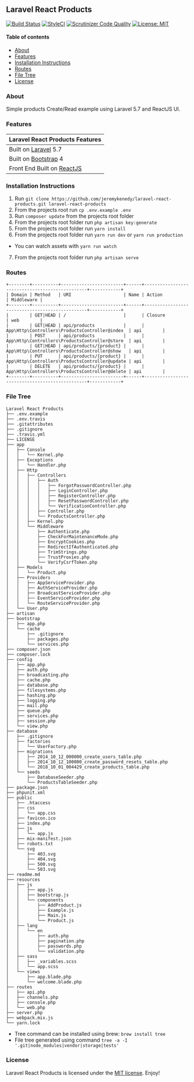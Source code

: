 ## Laravel React Products

[![Build Status](https://travis-ci.com/jeremykenedy/laravel-react-products.svg?branch=master)](https://travis-ci.com/jeremykenedy/laravel-react-products)
[![StyleCI](https://github.styleci.io/repos/151041725/shield?branch=master)](https://github.styleci.io/repos/151041725)
[![Scrutinizer Code Quality](https://scrutinizer-ci.com/g/jeremykenedy/laravel-react-products/badges/quality-score.png?b=master)](https://scrutinizer-ci.com/g/jeremykenedy/laravel-react-products/?branch=master)
[![License: MIT](https://img.shields.io/badge/License-MIT-yellow.svg)](https://opensource.org/licenses/MIT)

#### Table of contents
- [About](#about)
- [Features](#features)
- [Installation Instructions](#installation-instructions)
- [Routes](#routes)
- [File Tree](#file-tree)
- [License](#license)

### About
Simple products Create/Read example using Laravel 5.7 and ReactJS UI.

### Features
| Laravel React Products Features |
| :------------ |
|Built on [Laravel](http://laravel.com/) 5.7|
|Built on [Bootstrap](https://getbootstrap.com/) 4|
|Front End Built on [ReactJS](https://reactjs.org/)|

### Installation Instructions
1. Run `git clone https://github.com/jeremykenedy/laravel-react-products.git laravel-react-products`
2. From the projects root run `cp .env.example .env`
3. Run `composer update` from the projects root folder
4. From the projects root folder run `php artisan key:generate`
5. From the projects root folder run `yarn install`
6. From the projects root folder run `yarn run dev` or `yarn run production`
  * You can watch assets with `yarn run watch`
7. From the projects root folder run `php artisan serve`

### Routes

```
+--------+----------+------------------------+------+------------------------------------------------+------------+
| Domain | Method   | URI                    | Name | Action                                         | Middleware |
+--------+----------+------------------------+------+------------------------------------------------+------------+
|        | GET|HEAD | /                      |      | Closure                                        | web        |
|        | GET|HEAD | api/products           |      | App\Http\Controllers\ProductsController@index  | api        |
|        | POST     | api/products           |      | App\Http\Controllers\ProductsController@store  | api        |
|        | GET|HEAD | api/products/{product} |      | App\Http\Controllers\ProductsController@show   | api        |
|        | PUT      | api/products/{product} |      | App\Http\Controllers\ProductsController@update | api        |
|        | DELETE   | api/products/{product} |      | App\Http\Controllers\ProductsController@delete | api        |
+--------+----------+------------------------+------+------------------------------------------------+------------+
```

### File Tree

```
Laravel React Products
├── .env.example
├── .env.travis
├── .gitattributes
├── .gitignore
├── .travis.yml
├── LICENSE
├── app
│   ├── Console
│   │   └── Kernel.php
│   ├── Exceptions
│   │   └── Handler.php
│   ├── Http
│   │   ├── Controllers
│   │   │   ├── Auth
│   │   │   │   ├── ForgotPasswordController.php
│   │   │   │   ├── LoginController.php
│   │   │   │   ├── RegisterController.php
│   │   │   │   ├── ResetPasswordController.php
│   │   │   │   └── VerificationController.php
│   │   │   ├── Controller.php
│   │   │   └── ProductsController.php
│   │   ├── Kernel.php
│   │   └── Middleware
│   │       ├── Authenticate.php
│   │       ├── CheckForMaintenanceMode.php
│   │       ├── EncryptCookies.php
│   │       ├── RedirectIfAuthenticated.php
│   │       ├── TrimStrings.php
│   │       ├── TrustProxies.php
│   │       └── VerifyCsrfToken.php
│   ├── Models
│   │   └── Product.php
│   ├── Providers
│   │   ├── AppServiceProvider.php
│   │   ├── AuthServiceProvider.php
│   │   ├── BroadcastServiceProvider.php
│   │   ├── EventServiceProvider.php
│   │   └── RouteServiceProvider.php
│   └── User.php
├── artisan
├── bootstrap
│   ├── app.php
│   └── cache
│       ├── .gitignore
│       ├── packages.php
│       └── services.php
├── composer.json
├── composer.lock
├── config
│   ├── app.php
│   ├── auth.php
│   ├── broadcasting.php
│   ├── cache.php
│   ├── database.php
│   ├── filesystems.php
│   ├── hashing.php
│   ├── logging.php
│   ├── mail.php
│   ├── queue.php
│   ├── services.php
│   ├── session.php
│   └── view.php
├── database
│   ├── .gitignore
│   ├── factories
│   │   └── UserFactory.php
│   ├── migrations
│   │   ├── 2014_10_12_000000_create_users_table.php
│   │   ├── 2014_10_12_100000_create_password_resets_table.php
│   │   └── 2018_10_01_004429_create_products_table.php
│   └── seeds
│       ├── DatabaseSeeder.php
│       └── ProductsTableSeeder.php
├── package.json
├── phpunit.xml
├── public
│   ├── .htaccess
│   ├── css
│   │   └── app.css
│   ├── favicon.ico
│   ├── index.php
│   ├── js
│   │   └── app.js
│   ├── mix-manifest.json
│   ├── robots.txt
│   └── svg
│       ├── 403.svg
│       ├── 404.svg
│       ├── 500.svg
│       └── 503.svg
├── readme.md
├── resources
│   ├── js
│   │   ├── app.js
│   │   ├── bootstrap.js
│   │   └── components
│   │       ├── AddProduct.js
│   │       ├── Example.js
│   │       ├── Main.js
│   │       └── Product.js
│   ├── lang
│   │   └── en
│   │       ├── auth.php
│   │       ├── pagination.php
│   │       ├── passwords.php
│   │       └── validation.php
│   ├── sass
│   │   ├── _variables.scss
│   │   └── app.scss
│   └── views
│       ├── app.blade.php
│       └── welcome.blade.php
├── routes
│   ├── api.php
│   ├── channels.php
│   ├── console.php
│   └── web.php
├── server.php
├── webpack.mix.js
└── yarn.lock

```

* Tree command can be installed using brew: `brew install tree`
* File tree generated using command `tree -a -I '.git|node_modules|vendor|storage|tests'`

### License
Laravel React Products is licensed under the [MIT license](https://opensource.org/licenses/MIT). Enjoy!
